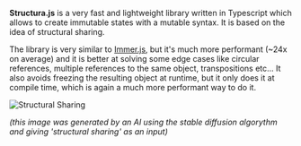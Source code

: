 **Structura.js** is a very fast and lightweight library written in Typescript which allows to create immutable states with a mutable syntax. It is based on the idea of structural sharing.

The library is very similar to [Immer.js](https://immerjs.github.io/immer/), but it's much more performant (~24x on average) and it is better at solving some edge cases like circular references, multiple references to the same object, transpositions etc... It also avoids freezing the resulting object at runtime, but it only does it at compile time, which is again a much more performant way to do it.

![Structural Sharing](/pics/structural-sharing.png)

*(this image was generated by an AI using the stable diffusion algorythm and giving 'structural sharing' as an input)*